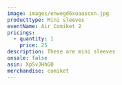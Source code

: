 ```yaml
---
image: images/enwegd6xuaascxn.jpg
producttype: Mini sleeves
eventName: Air Comiket 2
pricings:
  - quantity: 1
    price: 25
description: These are mini sleeves
onsale: false
asin: XpSvJHhG0
merchandise: comiket
---
```

